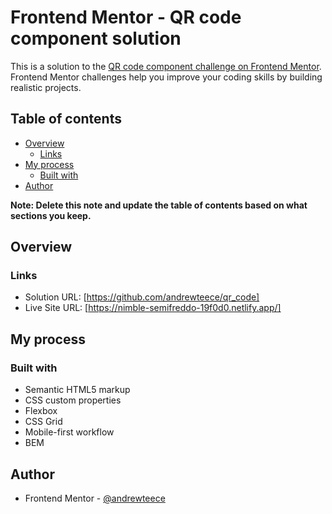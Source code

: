 # Frontend Mentor - QR code component solution

This is a solution to the [QR code component challenge on Frontend Mentor](https://www.frontendmentor.io/challenges/qr-code-component-iux_sIO_H). Frontend Mentor challenges help you improve your coding skills by building realistic projects. 

## Table of contents

- [Overview](#overview)
  - [Links](#links)
- [My process](#my-process)
  - [Built with](#built-with)
- [Author](#author)


**Note: Delete this note and update the table of contents based on what sections you keep.**

## Overview

### Links

- Solution URL: [https://github.com/andrewteece/qr_code]
- Live Site URL: [https://nimble-semifreddo-19f0d0.netlify.app/]
## My process

### Built with

- Semantic HTML5 markup
- CSS custom properties
- Flexbox
- CSS Grid
- Mobile-first workflow
- BEM 


## Author

- Frontend Mentor - [@andrewteece](https://www.frontendmentor.io/profile/andrewteece)



